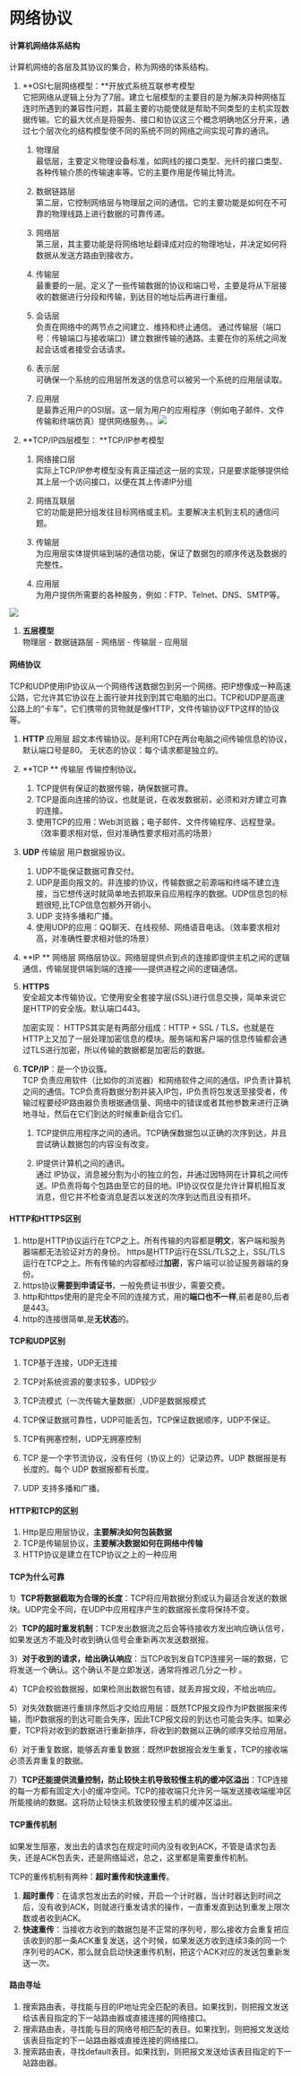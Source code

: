# 网络协议

#### 计算机网络体系结构

计算机网络的各层及其协议的集合，称为网络的体系结构。

1. **OSI七层网络模型：**开放式系统互联参考模型  
   它把网络从逻辑上分为了7层。建立七层模型的主要目的是为解决异种网络互连时所遇到的兼容性问题，其最主要的功能使就是帮助不同类型的主机实现数据传输。它的最大优点是将服务、接口和协议这三个概念明确地区分开来，通过七个层次化的结构模型使不同的系统不同的网络之间实现可靠的通讯。

   1. 物理层  
      最低层，主要定义物理设备标准，如网线的接口类型、光纤的接口类型、各种传输介质的传输速率等。它的主要作用是传输比特流。

   2. 数据链路层  
      第二层，它控制网络层与物理层之间的通信。它的主要功能是如何在不可靠的物理线路上进行数据的可靠传递。

   3. 网络层  
      第三层，其主要功能是将网络地址翻译成对应的物理地址，并决定如何将数据从发送方路由到接收方。

   4. 传输层  
      最重要的一层。定义了一些传输数据的协议和端口号，主要是将从下层接收的数据进行分段和传输，到达目的地址后再进行重组。

   5. 会话层  
      负责在网络中的两节点之间建立、维持和终止通信。 通过传输层（端口号：传输端口与接收端口）建立数据传输的通路。主要在你的系统之间发起会话或者接受会话请求。

   6. 表示层  
      可确保一个系统的应用层所发送的信息可以被另一个系统的应用层读取。

   7. 应用层  
      是最靠近用户的OSI层。这一层为用户的应用程序（例如电子邮件、文件传输和终端仿真）提供网络服务。。![](/assets/5d6034a85edf8db11430f4470b23dd54564e74f3.jpg)

2. **TCP/IP四层模型：  **TCP/IP参考模型

   1. 网络接口层  
         实际上TCP/IP参考模型没有真正描述这一层的实现，只是要求能够提供给其上层一个访问接口，以便在其上传递IP分组

   2. 网络互联层  
      它的功能是把分组发往目标网络或主机。主要解决主机到主机的通信问题。

   3. 传输层  
      为应用层实体提供端到端的通信功能，保证了数据包的顺序传送及数据的完整性。

   4. 应用层  
      为用户提供所需要的各种服务，例如：FTP、Telnet、DNS、SMTP等。

![](/assets/80cb39dbb6fd5266417d403ca918972bd4073647.jpg)

1. **五层模型**  
   物理层 - 数据链路层 - 网络层 - 传输层 - 应用层

#### 网络协议

TCP和UDP使用IP协议从一个网络传送数据包到另一个网络。把IP想像成一种高速公路，它允许其它协议在上面行驶并找到到其它电脑的出口。TCP和UDP是高速公路上的“卡车”，它们携带的货物就是像HTTP，文件传输协议FTP这样的协议等。

1. **HTTP**     应用层
   超文本传输协议。是利用TCP在两台电脑之间传输信息的协议，默认端口号是80。
   无状态的协议：每个请求都是独立的。
2. **TCP **      传输层
   传输控制协议。
   1. TCP提供有保证的数据传输，确保数据可靠。
   2. TCP是面向连接的协议，也就是说，在收发数据前，必须和对方建立可靠的连接。
   3. 使用TCP的应用：Web浏览器；电子邮件、文件传输程序、远程登录。（效率要求相对低，但对准确性要求相对高的场景）
3. **UDP**       传输层
   用户数据报协议。
   1. UDP不能保证数据可靠交付。
   2. UDP是面向报文的。非连接的协议，传输数据之前源端和终端不建立连接，当它想传送时就简单地去抓取来自应用程序的数据。UDP信息包的标题很短,比TCP信息包额外开销小。
   3. UDP 支持多播和广播。
   4. 使用UDP的应用：QQ聊天、在线视频、网络语音电话。（效率要求相对高，对准确性要求相对低的场景）
4. **IP   **        网络层
   网络层协议。网络层提供点到点的连接即提供主机之间的逻辑通信，传输层提供端到端的连接——提供进程之间的逻辑通信。
5. **HTTPS**  
   安全超文本传输协议。它使用安全套接字层\(SSL\)进行信息交换，简单来说它是HTTP的安全版。默认端口443。

   加密实现： HTTPS其实是有两部分组成：HTTP + SSL / TLS，也就是在HTTP上又加了一层处理加密信息的模块。服务端和客户端的信息传输都会通过TLS进行加密，所以传输的数据都是加密后的数据。

6. **TCP/IP**：是一个协议簇。  
   TCP 负责应用软件（比如你的浏览器）和网络软件之间的通信。IP负责计算机之间的通信。TCP负责将数据分割并装入IP包，IP负责将包发送至接受者，传输过程要经IP路由器负责根据通信量、网络中的错误或者其他参数来进行正确地寻址，然后在它们到达的时候重新组合它们。

   1. TCP提供应用程序之间的通讯。TCP确保数据包以正确的次序到达，并且尝试确认数据包的内容没有改变。

   2. IP提供计算机之间的通讯。  
      通过 IP协议，消息被分割为小的独立的包，并通过因特网在计算机之间传送。IP负责将每个包路由至它的目的地。IP协议仅仅是允许计算机相互发消息，但它并不检查消息是否以发送的次序到达而且没有损坏。

#### HTTP和HTTPS区别

1. http是HTTP协议运行在TCP之上。所有传输的内容都是**明文**，客户端和服务器端都无法验证对方的身份。
   https是HTTP运行在SSL/TLS之上，SSL/TLS运行在TCP之上。所有传输的内容都经过**加密**，客户端可以验证服务器端的身份。
2. https协议**需要到申请证书**，一般免费证书很少，需要交费。
3. http和https使用的是完全不同的连接方式，用的**端口也不一样**,前者是80,后者是443。
4. http的连接很简单,是**无状态**的。

#### TCP和UDP区别

1. TCP基于连接，UDP无连接
2. TCP对系统资源的要求较多，UDP较少
3. TCP流模式（一次传输大量数据）,UDP是数据报模式
4. TCP保证数据可靠性，UDP可能丢包，TCP保证数据顺序，UDP不保证。
5. TCP有拥塞控制，UDP无拥塞控制
6. TCP 是一个字节流协议，没有任何（协议上的）记录边界。UDP 数据报是有长度的。每个 UDP 数据报都有长度。

7. UDP 支持多播和广播。

#### HTTP和TCP的区别

1. Http是应用层协议，**主要解决如何包装数据**
2. TCP是传输层协议，**主要解决数据如何在网络中传输**
3. HTTP协议是建立在TCP协议之上的一种应用

#### TCP为什么可靠

1）**TCP将数据截取为合理的长度**：TCP将应用数据分割成认为最适合发送的数据块。UDP完全不同，在UDP中应用程序产生的数据报长度将保持不变。

2）**TCP的超时重发机制**：TCP发出数据流之后会等待接收方发出响应确认信号，如果发送方不能及时收到确认信号会重新再次发送数据报。

3）**对于收到的请求，给出确认响应**：当TCP收到发自TCP连接另一端的数据，它将发送一个确认。这个确认不是立即发送，通常将推迟几分之一秒 。

4）TCP会校验数据报，如果检测出数据包有错，就丢弃报文段，不给出响应。

5）对失效数据进行重排序然后才交给应用层：既然TCP报文段作为IP数据报来传输，而IP数据报的到达可能会失序，因此TCP报文段的到达也可能会失序。如果必要，TCP将对收到的数据进行重新排序，将收到的数据以正确的顺序交给应用层。

6）对于重复数据，能够丢弃重复数据：既然IP数据报会发生重复，TCP的接收端必须丢弃重复的数据。

7）**TCP还能提供流量控制，防止较快主机导致较慢主机的缓冲区溢出**：TCP连接的每一方都有固定大小的缓冲空间。TCP的接收端只允许另一端发送接收端缓冲区所能接纳的数据。这将防止较快主机致使较慢主机的缓冲区溢出。

#### TCP重传机制

如果发生阻塞，发出去的请求包在规定时间内没有收到ACK，不管是请求包丢失，还是ACK包丢失，还是网络延迟，总之，这里都是需要重传机制。

TCP的重传机制有两种：**超时重传和快速重传**。

1. **超时重传**：在请求包发出去的时候，开启一个计时器，当计时器达到时间之后，没有收到ACK，则就进行重发请求的操作，一直重发直到达到重发上限次数或者收到ACK。
2. **快速重传**：当接收方收到的数据包是不正常的序列号，那么接收方会重复把应该收到的那一条ACK重复发送，这个时候，如果发送方收到连续3条的同一个序列号的ACK，那么就会启动快速重传机制，把这个ACK对应的发送包重新发送一次。

#### 路由寻址

1. 搜索路由表，寻找能与目的IP地址完全匹配的表目。如果找到，则把报文发送给该表目指定的下一站路由器或直接连接的网络接口。
2. 搜索路由表，寻找能与目的网络号相匹配的表目。如果找到，则把报文发送给该表目指定的下一站路由器或直接连接的网络接口。
3. 搜索路由表，寻找default表目。如果找到，则把报文发送给该表目指定的下一站路由器。



